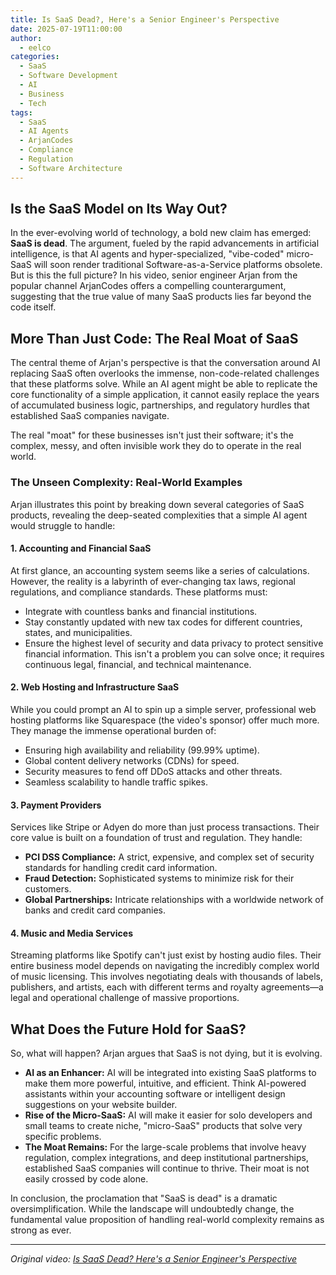 ```yaml
---
title: Is SaaS Dead?, Here's a Senior Engineer's Perspective
date: 2025-07-19T11:00:00
author:
  - eelco
categories:
  - SaaS
  - Software Development
  - AI
  - Business
  - Tech
tags:
  - SaaS
  - AI Agents
  - ArjanCodes
  - Compliance
  - Regulation
  - Software Architecture
---
```


## Is the SaaS Model on Its Way Out?

In the ever-evolving world of technology, a bold new claim has emerged: **SaaS is dead**. The argument, fueled by the rapid advancements in artificial intelligence, is that AI agents and hyper-specialized, "vibe-coded" micro-SaaS will soon render traditional Software-as-a-Service platforms obsolete. But is this the full picture? In his video, senior engineer Arjan from the popular channel ArjanCodes offers a compelling counterargument, suggesting that the true value of many SaaS products lies far beyond the code itself.

## More Than Just Code: The Real Moat of SaaS

The central theme of Arjan's perspective is that the conversation around AI replacing SaaS often overlooks the immense, non-code-related challenges that these platforms solve. While an AI agent might be able to replicate the core functionality of a simple application, it cannot easily replace the years of accumulated business logic, partnerships, and regulatory hurdles that established SaaS companies navigate.

The real "moat" for these businesses isn't just their software; it's the complex, messy, and often invisible work they do to operate in the real world.

### The Unseen Complexity: Real-World Examples

Arjan illustrates this point by breaking down several categories of SaaS products, revealing the deep-seated complexities that a simple AI agent would struggle to handle:

#### 1. Accounting and Financial SaaS

At first glance, an accounting system seems like a series of calculations. However, the reality is a labyrinth of ever-changing tax laws, regional regulations, and compliance standards. These platforms must:
*   Integrate with countless banks and financial institutions.
*   Stay constantly updated with new tax codes for different countries, states, and municipalities.
*   Ensure the highest level of security and data privacy to protect sensitive financial information.
This isn't a problem you can solve once; it requires continuous legal, financial, and technical maintenance.

#### 2. Web Hosting and Infrastructure SaaS

While you could prompt an AI to spin up a simple server, professional web hosting platforms like Squarespace (the video's sponsor) offer much more. They manage the immense operational burden of:
*   Ensuring high availability and reliability (99.99% uptime).
*   Global content delivery networks (CDNs) for speed.
*   Security measures to fend off DDoS attacks and other threats.
*   Seamless scalability to handle traffic spikes.

#### 3. Payment Providers

Services like Stripe or Adyen do more than just process transactions. Their core value is built on a foundation of trust and regulation. They handle:
*   **PCI DSS Compliance:** A strict, expensive, and complex set of security standards for handling credit card information.
*   **Fraud Detection:** Sophisticated systems to minimize risk for their customers.
*   **Global Partnerships:** Intricate relationships with a worldwide network of banks and credit card companies.

#### 4. Music and Media Services

Streaming platforms like Spotify can't just exist by hosting audio files. Their entire business model depends on navigating the incredibly complex world of music licensing. This involves negotiating deals with thousands of labels, publishers, and artists, each with different terms and royalty agreements—a legal and operational challenge of massive proportions.

## What Does the Future Hold for SaaS?

So, what will happen? Arjan argues that SaaS is not dying, but it is evolving.
*   **AI as an Enhancer:** AI will be integrated into existing SaaS platforms to make them more powerful, intuitive, and efficient. Think AI-powered assistants within your accounting software or intelligent design suggestions on your website builder.
*   **Rise of the Micro-SaaS:** AI will make it easier for solo developers and small teams to create niche, "micro-SaaS" products that solve very specific problems.
*   **The Moat Remains:** For the large-scale problems that involve heavy regulation, complex integrations, and deep institutional partnerships, established SaaS companies will continue to thrive. Their moat is not easily crossed by code alone.

In conclusion, the proclamation that "SaaS is dead" is a dramatic oversimplification. While the landscape will undoubtedly change, the fundamental value proposition of handling real-world complexity remains as strong as ever.

---
*Original video: [Is SaaS Dead? Here's a Senior Engineer's Perspective](https://www.youtube.com/watch?v=70uORDj3Lzc)*
